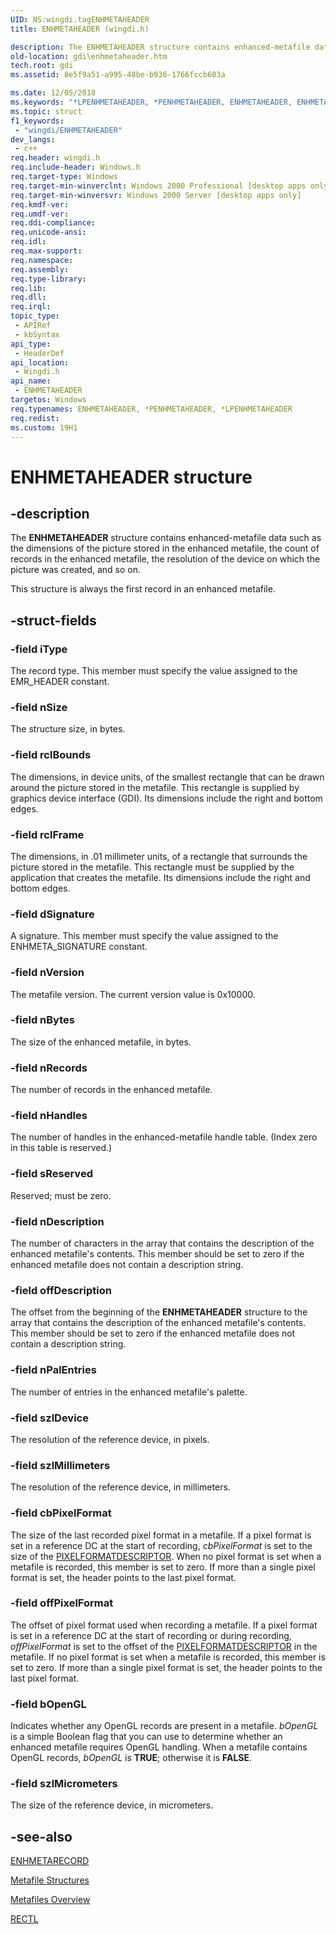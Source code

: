 ```yaml
---
UID: NS:wingdi.tagENHMETAHEADER
title: ENHMETAHEADER (wingdi.h)

description: The ENHMETAHEADER structure contains enhanced-metafile data such as the dimensions of the picture stored in the enhanced metafile, the count of records in the enhanced metafile, the resolution of the device on which the picture was created, and so on.This structure is always the first record in an enhanced metafile.
old-location: gdi\enhmetaheader.htm
tech.root: gdi
ms.assetid: 8e5f9a51-a995-48be-b936-1766fccb603a

ms.date: 12/05/2018
ms.keywords: "*LPENHMETAHEADER, *PENHMETAHEADER, ENHMETAHEADER, ENHMETAHEADER structure [Windows GDI], PENHMETAHEADER, PENHMETAHEADER structure pointer [Windows GDI], _win32_ENHMETAHEADER_str, gdi.enhmetaheader, wingdi/ENHMETAHEADER, wingdi/PENHMETAHEADER"
ms.topic: struct
f1_keywords: 
 - "wingdi/ENHMETAHEADER"
dev_langs:
 - c++
req.header: wingdi.h
req.include-header: Windows.h
req.target-type: Windows
req.target-min-winverclnt: Windows 2000 Professional [desktop apps only]
req.target-min-winversvr: Windows 2000 Server [desktop apps only]
req.kmdf-ver: 
req.umdf-ver: 
req.ddi-compliance: 
req.unicode-ansi: 
req.idl: 
req.max-support: 
req.namespace: 
req.assembly: 
req.type-library: 
req.lib: 
req.dll: 
req.irql: 
topic_type:
 - APIRef
 - kbSyntax
api_type:
 - HeaderDef
api_location:
 - Wingdi.h
api_name:
 - ENHMETAHEADER
targetos: Windows
req.typenames: ENHMETAHEADER, *PENHMETAHEADER, *LPENHMETAHEADER
req.redist: 
ms.custom: 19H1
---
```


# ENHMETAHEADER structure


## -description



The <b>ENHMETAHEADER</b> structure contains enhanced-metafile data such as the dimensions of the picture stored in the enhanced metafile, 
		  the count of records in the enhanced metafile, the resolution of the device on which the picture was created, and so on.

This structure is always the first record in an enhanced
        metafile.




## -struct-fields




### -field iType

The record type. This member must specify the value assigned to the EMR_HEADER constant.


### -field nSize

The structure size, in bytes.


### -field rclBounds

The dimensions, in device units, of the smallest rectangle that can be drawn around the picture stored in the metafile. 
			 This rectangle is supplied by graphics device interface (GDI). Its dimensions include the right and bottom edges.


### -field rclFrame

The dimensions, in .01 millimeter units, of a rectangle that surrounds the picture stored in the metafile. 
			 This rectangle must be supplied by the application that creates the metafile. Its dimensions include the right and bottom edges.


### -field dSignature

A signature. This member must specify the value assigned to the ENHMETA_SIGNATURE constant.


### -field nVersion

The metafile version. The current version value is 0x10000.


### -field nBytes

The size of the enhanced metafile, in bytes.


### -field nRecords

The number of records in the enhanced metafile.


### -field nHandles

The number of handles in the enhanced-metafile handle table. (Index zero in this table is reserved.)


### -field sReserved

Reserved; must be zero.


### -field nDescription

The number of characters in the array that contains the description of the enhanced metafile's contents. 
			 This member should be set to zero if the enhanced metafile does not contain a description string.


### -field offDescription

The offset from the beginning of the <b>ENHMETAHEADER</b> structure to the array that contains the description of the enhanced metafile's contents. 
			 This member should be set to zero if the enhanced metafile does not contain a description string.


### -field nPalEntries

The number of entries in the enhanced metafile's palette.


### -field szlDevice

The resolution of the reference device, in pixels.


### -field szlMillimeters

The resolution of the reference device, in millimeters.


### -field cbPixelFormat

The size of the last recorded pixel format in a metafile. 
	 If a pixel format is set in a reference DC at the start of recording, <i>cbPixelFormat</i> is set to the size of the <a href="https://docs.microsoft.com/windows/desktop/api/wingdi/ns-wingdi-pixelformatdescriptor">PIXELFORMATDESCRIPTOR</a>. 
	 When no pixel format is set when a metafile is recorded, this member is set to zero. 
	 If more than a single pixel format is set, the header points to the last pixel format.


### -field offPixelFormat

The offset of pixel format used when recording a metafile. 
	 If a pixel format is set in a reference DC at the start of recording or during recording, 
	 <i>offPixelFormat</i> is set to the offset of the <a href="https://docs.microsoft.com/windows/desktop/api/wingdi/ns-wingdi-pixelformatdescriptor">PIXELFORMATDESCRIPTOR</a> in the metafile. 
	 If no pixel format is set when a metafile is recorded, this member is set to zero. 
	 If more than a single pixel format is set, the header points to the last pixel format.


### -field bOpenGL

Indicates whether any OpenGL records are present in a metafile. 
	 <i>bOpenGL</i> is a simple Boolean flag that you can use to determine whether an enhanced metafile requires OpenGL handling. 
	 When a metafile contains OpenGL records, <i>bOpenGL</i> is <b>TRUE</b>; otherwise it is <b>FALSE</b>.


### -field szlMicrometers

The size of the reference device, in micrometers.


## -see-also




<a href="https://docs.microsoft.com/windows/desktop/api/wingdi/ns-wingdi-enhmetarecord">ENHMETARECORD</a>



<a href="https://docs.microsoft.com/windows/desktop/gdi/metafile-structures">Metafile Structures</a>



<a href="https://docs.microsoft.com/windows/desktop/gdi/metafiles">Metafiles Overview</a>



<a href="https://docs.microsoft.com/previous-versions/dd162907(v=vs.85)">RECTL</a>
 

 

